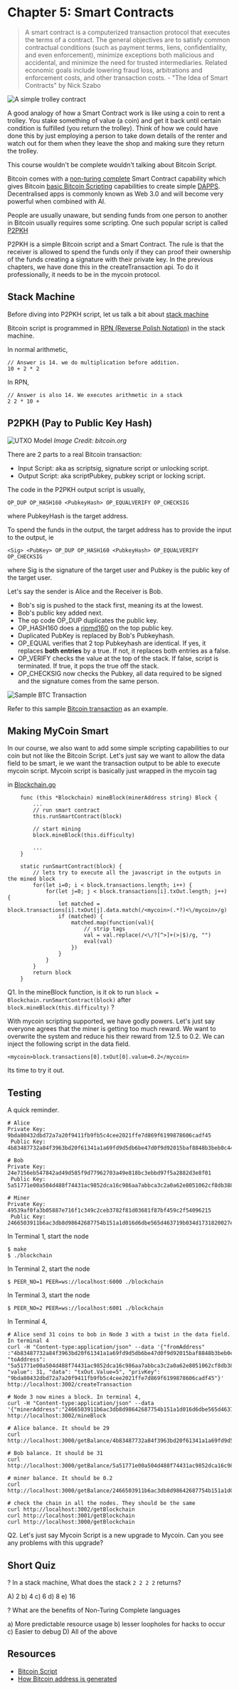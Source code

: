 # Chapter 5: Smart Contracts

> A smart contract is a computerized transaction protocol that executes the terms of a contract. The general objectives are to satisfy common contractual conditions (such as payment terms, liens, confidentiality, and even enforcement), minimize exceptions both malicious and accidental, and minimize the need for trusted intermediaries. Related economic goals include lowering fraud loss, arbitrations and enforcement costs, and other transaction costs. - "The Idea of Smart Contracts" by Nick Szabo

![A simple trolley contract](../resources/trolley.jpg)

A good analogy of how a Smart Contract work is like using a coin to rent a trolley. You stake something of value (a coin) and get it back until certain condition is fulfilled (you return the trolley). Think of how we could have done this by just employing a person to take down details of the renter and watch out for them when they leave the shop and making sure they return the trolley.

This course wouldn't be complete wouldn't talking about Bitcoin Script.

Bitcoin comes with a [non-turing complete](https://simple.wikipedia.org/wiki/Turing_complete) Smart Contract capability which gives Bitcoin [basic Bitcoin Scripting](https://en.bitcoin.it/wiki/Script) capabilities to create simple [DAPPS](https://www.coindesk.com/information/what-is-a-decentralized-application-dapp/). Decentralised apps is commonly known as Web 3.0 and will become very powerful when combined with AI. 

People are usually unaware, but sending funds from one person to another in Bitcoin usually requires some scripting. One such popular script is called [P2PKH](https://bitcoin.org/en/glossary/p2pkh-address)

P2PKH is a simple Bitcoin script and a Smart Contract. The rule is that the receiver is allowed to spend the funds only if they can proof their ownership of the funds creating a signature with their private key. In the previous chapters, we have done this in the createTransaction api. To do it professionally, it needs to be in the mycoin protocol.

## Stack Machine

Before diving into P2PKH script, let us talk a bit about [stack machine](https://en.wikipedia.org/wiki/Stack_machine)

Bitcoin script is programmed in [RPN (Reverse Polish Notation)](https://en.wikipedia.org/wiki/Reverse_Polish_notation) in the stack machine.

In normal arithmetic,

```
// Answer is 14. we do multiplication before addition.
10 + 2 * 2
```

In RPN,

```
// Answer is also 14. We executes arithmetic in a stack
2 2 * 10 + 
```

## P2PKH (Pay to Public Key Hash)

![UTXO Model](../resources/p2pkh.png)
*Image Credit: bitcoin.org*

There are 2 parts to a real Bitcoin transaction:

* Input Script: aka as scriptsig, signature script or unlocking script.
* Output Script: aka scriptPubkey, pubkey script or locking script.

The code in the P2PKH output script is usually,

```
OP_DUP OP_HASH160 <PubkeyHash> OP_EQUALVERIFY OP_CHECKSIG
```

where PubkeyHash is the target address.

To spend the funds in the output, the target address has to provide the input to the output, ie

```
<Sig> <PubKey> OP_DUP OP_HASH160 <PubkeyHash> OP_EQUALVERIFY OP_CHECKSIG
```

where Sig is the signature of the target user and Pubkey is the public key of the target user.

Let's say the sender is Alice and the Receiver is Bob.

* Bob's sig is pushed to the stack first, meaning its at the lowest.
* Bob's public key added next.
* The op code OP_DUP duplicates the public key.
* OP_HASH160 does a [ripmd160](https://en.wikipedia.org/wiki/RIPEMD) on the top public key.
* Duplicated PubKey is replaced by Bob's Pubkeyhash.
* OP_EQUAL verifies that 2 top Pubkeyhash are identical. If yes, it replaces **both entries** by a true. If not, it replaces both entries as a false.
* OP_VERIFY checks the value at the top of the stack. If false, script is terminated. If true, it pops the true off the stack.
* OP_CHECKSIG now checks the Pubkey, all data required to be signed and the signature comes from the same person.

![Sample BTC Transaction](../resources/btc_tx_example.png)

Refer to this sample [Bitcoin transaction](https://www.blockchain.com/btc/tx/9333d664ca86cba1754403841a9ac5800b85e1140609206be236dc3fe1917aef) as an example.

## Making MyCoin Smart

In our course, we also want to add some simple scripting capabilities to our coin but not like the Bitcoin Script. Let's just say we want to allow the data field to be smart, ie we want the transaction output to be able to execute mycoin script. Mycoin script is basically just wrapped in the mycoin tag

in [Blockchain.go](Blockchain.go)
```
    func (this *Blockchain) mineBlock(minerAddress string) Block {
        ...
        // run smart contract
        this.runSmartContract(block)

        // start mining
        block.mineBlock(this.difficulty)

        ...
    }

    static runSmartContract(block) {
        // lets try to execute all the javascript in the outputs in the mined block
        for(let i=0; i < block.transactions.length; i++) {
            for(let j=0; j < block.transactions[i].txOut.length; j++) {
                let matched = block.transactions[i].txOut[j].data.match(/<mycoin>(.*?)<\/mycoin>/g)
                if (matched) {
                    matched.map(function(val){
                        // strip tags
                        val = val.replace(/<\/?[^>]+(>|$)/g, "")
                        eval(val)
                    })
                }
            }
        }
        return block
    }
```

Q1. In the mineBlock function, is it ok to run `block = Blockchain.runSmartContract(block)` after `block.mineBlock(this.difficulty)` ?

With mycoin scripting supported, we have godly powers. Let's just say everyone agrees that the miner is getting too much reward. We want to overwrite the system and reduce his their reward from 12.5 to 0.2. We can inject the following script in the data field.

```
<mycoin>block.transactions[0].txOut[0].value=0.2</mycoin>
```

Its time to try it out.

## Testing

A quick reminder.

```
# Alice
Private Key: 9bda80432dbd72a7a20f9411fb9fb5c4cee2021ffe7d869f6199878606cadf45
 Public Key: 4b83487732a84f3963bd20f61341a1a69fd9d5db6be47d0f9d92015baf8848b3beb0c447ed24b7e0b5adc310da9b6cc5f482c53bf04508f72dd7cd4818006906

# Bob
Private Key: 24e7156eb547842ad49d585f9d77962703a49e818bc3ebbd97f5a2882d3e8f01
 Public Key: 5a51771e00a504d488f74431ac9852dca16c986aa7abbca3c2a0a62e8051062cf8db388015aae7b30585ad4a4f5510a7936aa216bde10dc7884db245ceeecca0

# Miner
Private Key: 49539af0fa3b05887e716f1c349c2ceb3782f81d03681f87bf459c2f54096215
 Public Key: 2466503911b6ac3db8d98642687754b151a1d016d6dbe565d463719b034d1731820027e2b1c0e54d16ddd9eb8df44ba788140920b0ebbd46096d5363c5826031

```

In Terminal 1, start the node

```
$ make
$ ./blockchain
```

In Terminal 2, start the node

```
$ PEER_NO=1 PEER=ws://localhost:6000 ./blockchain
```

In Terminal 3, start the node

```
$ PEER_NO=2 PEER=ws://localhost:6001 ./blockchain
```

In Terminal 4, 

```
# Alice send 31 coins to bob in Node 3 with a twist in the data field. In terminal 4
curl -H "Content-type:application/json" --data '{"fromAddress" :"4b83487732a84f3963bd20f61341a1a69fd9d5db6be47d0f9d92015baf8848b3beb0c447ed24b7e0b5adc310da9b6cc5f482c53bf04508f72dd7cd4818006906", "toAddress": "5a51771e00a504d488f74431ac9852dca16c986aa7abbca3c2a0a62e8051062cf8db388015aae7b30585ad4a4f5510a7936aa216bde10dc7884db245ceeecca0", "value": 31, "data": "txOut.Value=5", "privKey": "9bda80432dbd72a7a20f9411fb9fb5c4cee2021ffe7d869f6199878606cadf45"}' http://localhost:3002/createTransaction

# Node 3 now mines a block. In terminal 4,
curl -H "Content-type:application/json" --data '{"minerAddress":"2466503911b6ac3db8d98642687754b151a1d016d6dbe565d463719b034d1731820027e2b1c0e54d16ddd9eb8df44ba788140920b0ebbd46096d5363c5826031"}' http://localhost:3002/mineBlock

# Alice balance. It should be 29
curl http://localhost:3000/getBalance/4b83487732a84f3963bd20f61341a1a69fd9d5db6be47d0f9d92015baf8848b3beb0c447ed24b7e0b5adc310da9b6cc5f482c53bf04508f72dd7cd4818006906

# Bob balance. It should be 31
curl http://localhost:3000/getBalance/5a51771e00a504d488f74431ac9852dca16c986aa7abbca3c2a0a62e8051062cf8db388015aae7b30585ad4a4f5510a7936aa216bde10dc7884db245ceeecca0

# miner balance. It should be 0.2
curl http://localhost:3000/getBalance/2466503911b6ac3db8d98642687754b151a1d016d6dbe565d463719b034d1731820027e2b1c0e54d16ddd9eb8df44ba788140920b0ebbd46096d5363c5826031

# check the chain in all the nodes. They should be the same
curl http://localhost:3002/getBlockchain
curl http://localhost:3001/getBlockchain
curl http://localhost:3000/getBlockchain
```

Q2. Let's just say Mycoin Script is a new upgrade to Mycoin. Can you see any problems with this upgrade?

## Short Quiz

? In a stack machine, What does the stack `2 2 2 2` returns?

A) 2
b) 4
c) 6
d) 8
e) 16

? What are the benefits of Non-Turing Complete languages

a) More predictable resource usage
b) lesser loopholes for hacks to occur
c) Easier to debug
D) All of the above

## Resources
  
  * [Bitcoin Script](https://bitcoin.org/en/developer-guide#transactions)
  * [How Bitcoin address is generated](https://en.bitcoin.it/wiki/Technical_background_of_version_1_Bitcoin_addresses)